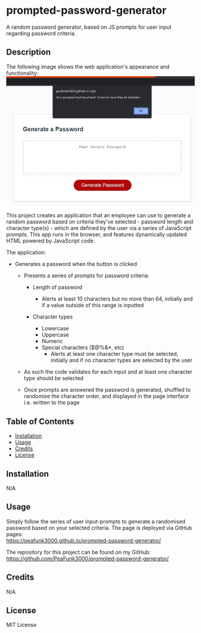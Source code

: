 # prompted-password-generator
A random password generator, based on JS prompts for user input regarding password criteria.

## Description

The following image shows the web application's appearance and functionality:
<br>
![password generator screenshot](./assets/pw_generator_alert2.JPG)
<br>

This project creates an application that an employee can use to generate a random password based on criteria they’ve selected - password length and character type(s) - which are defined by the user via a series of JavaScript prompts. This app runs in the browser, and features dynamically updated HTML powered by JavaScript code. 

The application:

* Generates a password when the button is clicked
  * Presents a series of prompts for password criteria:

    * Length of password
      * Alerts at least 10 characters but no more than 64, initially and if a value outside of this range is inputted

    * Character types
      * Lowercase
      * Uppercase
      * Numeric
      * Special characters ($@%&*, etc)
        * Alerts at least one character type must be selected, initially and if no character types are selected by the user

  * As such the code validates for each input and at least one character type should be selected

  * Once prompts are answered the password is generated, shuffled to randomise the character order, and displayed in the page interface i.e. written to the page


## Table of Contents

- [Installation](#installation)
- [Usage](#usage)
- [Credits](#credits)
- [License](#license)

## Installation

N/A

## Usage
Simply follow the series of user input-prompts to generate a randomised password based on your selected criteria.
The page is deployed via GitHub pages:
<br>
https://peafunk3000.github.io/prompted-password-generator/
<br>

The repository for this project can be found on my GitHub:
<br>
https://github.com/PeaFunk3000/prompted-password-generator/
<br>

## Credits

N/A

## License

MIT License

